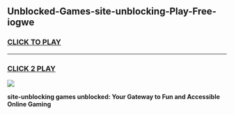 
## Unblocked-Games-site-unblocking-Play-Free-iogwe
<h3>
<a href="https://premium76.site?title=site-unblocking&ref=21A">CLICK TO PLAY</a></h3>
<hr>

<h3>
<a href="https://premium76.site?title=site-unblocking&ref=21A">CLICK 2 PLAY</a>
  
</h3>

<a href="https://premium76.site?title=site-unblocking&ref=21A"><img src="https://clearcache.store/games.png"></a>


**site-unblocking games unblocked: Your Gateway to Fun and Accessible Online Gaming**
